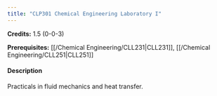 ```yaml
---
title: "CLP301 Chemical Engineering Laboratory I"
---
```

**Credits:** 1.5 (0-0-3)

**Prerequisites:** [[/Chemical Engineering/CLL231|CLL231]], [[/Chemical Engineering/CLL251|CLL251]]

#### Description
Practicals in fluid mechanics and heat transfer.
